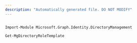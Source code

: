 ```yaml
---
description: "Automatically generated file. DO NOT MODIFY"
---
```


```powershellv2

Import-Module Microsoft.Graph.Identity.DirectoryManagement

Get-MgDirectoryRoleTemplate

```